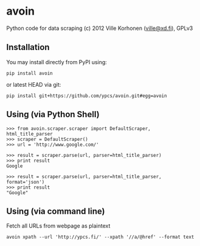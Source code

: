 # avoin
Python code for data scraping
(c) 2012 Ville Korhonen (ville@xd.fi), GPLv3

## Installation
You may install directly from PyPI using:

    pip install avoin

or latest HEAD via git:

    pip install git+https://github.com/ypcs/avoin.git#egg=avoin
    
## Using (via Python Shell)
    >>> from avoin.scraper.scraper import DefaultScraper, html_title_parser
    >>> scraper = DefaultScraper()
    >>> url = 'http://www.google.com/'
    
    >>> result = scraper.parse(url, parser=html_title_parser)
    >>> print result
    Google
    
    >>> result = scraper.parse(url, parser=html_title_parser, format='json')
    >>> print result
    "Google"
    

## Using (via command line)
Fetch all URLs from webpage as plaintext

    avoin xpath --url 'http://ypcs.fi/' --xpath '//a/@href' --format text
    
